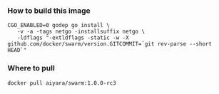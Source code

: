 ### How to build this image

```
CGO_ENABLED=0 godep go install \
   -v -a -tags netgo -installsuffix netgo \
   -ldflags "-extldflags -static -w -X github.com/docker/swarm/version.GITCOMMIT=`git rev-parse --short HEAD`"
```

### Where to pull

`docker pull aiyara/swarm:1.0.0-rc3`

